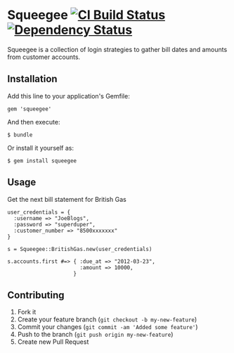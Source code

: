 # Squeegee [![CI Build Status](https://secure.travis-ci.org/kylewelsby/Squeegee.png?branch=master)][travis] [![Dependency Status](https://gemnasium.com/kylewelsby/Squeegee.png?travis)][gemnasium]

[travis]:http://travis-ci.org/kylewelsby/Squeegee
[gemnasium]:https://gemnasium.com/kylewelsby/Squeegee

Squeegee is a collection of login strategies to gather bill dates and amounts
from customer accounts.

## Installation

Add this line to your application's Gemfile:

    gem 'squeegee'

And then execute:

    $ bundle

Or install it yourself as:

    $ gem install squeegee

## Usage

Get the next bill statement for British Gas

    user_credentials = {
      :username => "JoeBlogs",
      :password => "superduper",
      :customer_number => "8500xxxxxxx"
    }

    s = Squeegee::BritishGas.new(user_credentials)

    s.accounts.first #=> { :due_at => "2012-03-23",
                           :amount => 10000,
                         }



## Contributing

1. Fork it
2. Create your feature branch (`git checkout -b my-new-feature`)
3. Commit your changes (`git commit -am 'Added some feature'`)
4. Push to the branch (`git push origin my-new-feature`)
5. Create new Pull Request
